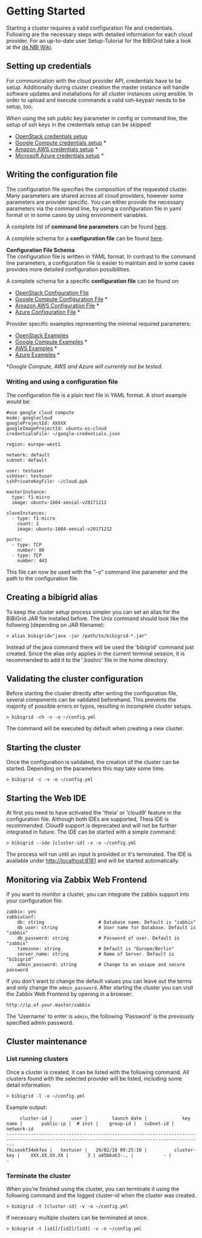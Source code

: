 # Getting Started
Starting a cluster requires a valid configuration file and credentials. Following are the necessary steps with 
detailed information for each cloud provider. For an up-to-date user Setup-Tutorial for the BiBiGrid take a look at the [de.NBI Wiki](https://cloud.denbi.de/wiki/Tutorials/BiBiGrid/).

## Setting up credentials
For communication with the cloud provider API, credentials have to be setup.
Additionally during cluster creation the master instance will handle software updates and installations for all cluster instances using ansible.
In order to upload and execute commands a valid ssh-keypair needs to be setup, too.

When using the ssh public key parameter in config or command line, the setup of ssh keys in the credentials setup can be skipped!
* [OpenStack credentials setup](../bibigrid-openstack/docs/Credentials_Setup.md)  
* [Google Compute credentials setup](../bibigrid-googlecloud/docs/Credentials_Setup.md) *
* [Amazon AWS credentials setup](../bibigrid-aws/docs/Credentials_Setup.md) *
* [Microsoft Azure credentials setup](../bibigrid-azure/docs/Credentials_Setup.md) *

## Writing the configuration file
The configuration file specifies the composition of the requested cluster. Many parameters are shared across all cloud providers, however some parameters are provider specific.
You can either provide the necessary parameters via the command line, by using a configuration file in yaml format or in some cases by using environment variables.

A complete list of **command line parameters** can be found [here](COMMAND_LINE.md).

A complete schema for a **configuration file** can be found [here](CONFIGURATION_SCHEMA.md).

**Configuration File Schema**  
The configuration file is written in YAML format. In contrast to the command line
parameters, a configuration file is easier to maintain and in some cases provides
more detailed configuration possibilities.

A complete schema for a specific **configuration file** can be found on:
* [OpenStack Configuration File](config/CONFIG_OPENSTACK.md)  
* [Google Compute Configuration File](config/CONFIG_GOOGLE_COMPUTE.md) *
* [Amazon AWS Configuration File](config/CONFIG_AWS.md) *
* [Azure Configuration File](config/CONFIG_AZURE.md) *

Provider specific examples representing the minimal required parameters:
* [OpenStack Examples](examples/EXAMPLES_OPENSTACK.md)  
* [Google Compute Examples](examples/EXAMPLES_GOOGLECLOUD.md) *
* [AWS Examples](examples/EXAMPLES_AWS.md) *
* [Azure Examples](examples/EXAMPLES_AZURE.md) *
  
**Google Compute, AWS and Azure will currently not be tested.*

### Writing and using a configuration file
The configuration file is a plain text file in YAML format. A short example would be:

```
#use google cloud compute
mode: googlecloud
googleProjectId: XXXXX
googleImageProjectId: ubuntu-os-cloud
credentialsFile: ~/google-credentials.json

region: europe-west1

network: default
subnet: default

user: testuser
sshUser: testuser
sshPrivateKeyFile: ~/cloud.ppk

masterInstance:
  type: f1-micro
  image: ubuntu-1604-xenial-v20171212

slaveInstances:
  - type: f1-micro
    count: 2
    image: ubuntu-1604-xenial-v20171212

ports:
  - type: TCP
    number: 80
  - type: TCP
    number: 443
```

This file can now be used with the "-o" command line parameter and the path to the configuration file.

## Creating a bibigrid alias
To keep the cluster setup process simpler you can set an alias for the BiBiGrid JAR file installed before. 
The Unix command should look like the following (depending on JAR filename):
```
> alias bibigrid="java -jar /path/to/bibigrid-*.jar"
```

Instead of the java command there will be used the 'bibigrid' command just created. 
Since the alias only applies in the current terminal session, it is recommended to add it to the 
'.bashrc' file in the home directory.

## Validating the cluster configuration
Before starting the cluster directly after writing the configuration file, several components can be validated beforehand.
This prevents the majority of possible errors or typos, resulting in incomplete cluster setups.
```
> bibigrid -ch -v -o ~/config.yml
```
The command will be executed by default when creating a new cluster.

## Starting the cluster
Once the configuration is validated, the creation of the cluster can be started. Depending on the parameters
this may take some time.
```
> bibigrid -c -v -o ~/config.yml
```

## Starting the Web IDE
At first you need to have activated the 'theia' or 'cloud9' feature in the configuration file.
Although both IDEs are supported, Theia IDE is recommended. Cloud9 support is deprecated and 
will not be further integrated in future.
The IDE can be started with a simple command:
```
> bibigrid --ide [cluster-id] -v -o ~/config.yml
```
The process will run until an input is provided or it's terminated. 
The IDE is available under [http://localhost:8181](http://localhost:8181) and will be started automatically.

## Monitoring via Zabbix Web Frontend
If you want to monitor a cluster, you can integrate the zabbix support into your configuration file:
```
zabbix: yes
zabbixConf:
    db: string                    # Database name. Default is "zabbix"
    db_user: string               # User name for Database. Default is "zabbix"
    db_password: string           # Password of user. Default is "zabbix"
    timezone: string              # Default is "Europe/Berlin"
    server_name: string           # Name of Server. Default is "bibigrid"
    admin_password: string        # Change to an unique and secure password
```
If you don't want to change the default values you can leave out the terms and only change the `admin_password`. 
After starting the cluster you can visit the Zabbix Web Frontend by opening in a browser:
```
http://ip.of.your.master/zabbix
```
The 'Username' to enter is `admin`, the following 'Password' is the previously specified admin password.

## Cluster maintenance
### List running clusters
Once a cluster is created, it can be listed with the following command. All clusters found
with the selected provider will be listed, including some detail information.

```
> bibigrid -l -o ~/config.yml
```

Example output:

```
     cluster-id |       user |         launch date |             key name |       public-ip |  # inst |    group-id |   subnet-id |  network-id
-----------------------------------------------------------------------------------------------------------------------------------------------
fkiseokf34ekfeo |   testuser |   20/02/18 09:25:10 |          cluster-key |    XXX.XX.XX.XX |       3 | a45b6a63-.. |           - |           -
```

### Terminate the cluster
When you're finished using the cluster, you can terminate it using the following command and the logged cluster-id when the cluster was created.

```
> bibigrid -t [cluster-id] -v -o ~/config.yml
```

If necessary multiple clusters can be terminated at once.

```
> bibigrid -t [id1]/[id2]/[id3] -v -o ~/config.yml
```
